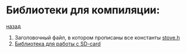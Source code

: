 # Библиотеки для компиляции:

[назад](../README.md)

1. Заголовочный файл, в котором прописаны все константы [stove.h](/stove.h)
2. [Библиотека для работы с SD-card](/SD_my) 